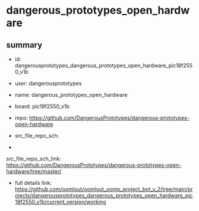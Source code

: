 # dangerous_prototypes_open_hardware
 
## summary 
* id: dangerousprototypes_dangerous_prototypes_open_hardware_pic18f2550_v1b
* user: dangerousprototypes
* name: dangerous_prototypes_open_hardware
* board: pic18f2550_v1b
* repo: https://github.com/DangerousPrototypes/dangerous-prototypes-open-hardware



* src_file_repo_sch: 
*
 src_file_repo_sch_link: https://github.com/DangerousPrototypes/dangerous-prototypes-open-hardware/tree/master/
* full details link: https://github.com/oomlout/oomlout_oomp_project_bot_v_2/tree/main/projects/dangerousprototypes_dangerous_prototypes_open_hardware_pic18f2550_v1b/current_version/working  






